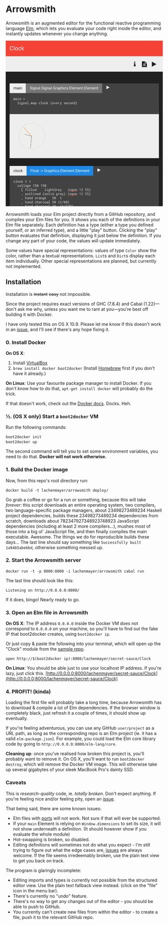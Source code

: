 # Arrowsmith

Arrowsmith is an augmented editor for the functional reactive programming language [Elm](http://www.elm-lang.org/), which lets you evaluate your code right inside the editor, and instantly updates whenever you change anything.

![Screenshot](https://raw.githubusercontent.com/lachenmayer/arrowsmith/master/screenshot.png)

Arrowsmith loads your Elm project directly from a GitHub repository, and compiles your Elm files for you. It shows you each of the definitions in your Elm file separately. Each definition has a type (either a type you defined yourself, or an inferred type), and a little "play" button. Clicking the "play" button evaluates that definition, displaying it just below the definition. If you change any part of your code, the values will update immediately.

Some values have special representations: values of type `Color` show the color, rather than a textual representations. `List`s and `Dict`s display each item individually. Other special representations are planned, but currently not implemented.

## Installation

Installation is ~~instant~~ ~~easy~~ not impossible.

Since the project requires exact versions of GHC (7.8.4) and Cabal (1.22)—don't ask me why, unless you want me to rant at you—you're best off building it with Docker.

I have only tested this on OS X 10.9. Please let me know if this doesn't work in an [issue](https://github.com/lachenmayer/arrowsmith/issues), and I'll see if there's any hope fixing it.

### 0. Install Docker

**On OS X**:

1. Install [VirtualBox](https://www.virtualbox.org/wiki/Downloads)
2. `brew install docker boot2docker`
(Install [Homebrew](http://brew.sh/) first if you don't have it already.)

**On Linux**: Use your favourite package manager to install Docker. If you don't know how to do that, `apt-get install docker` will probably do the trick.

If that doesn't work, check out the [Docker docs](https://docs.docker.com/installation/). Docks. Heh.

### ½. (OS X only) Start a `boot2docker` VM

Run the following commands:

    boot2docker init
    boot2docker up

The second command will tell you to set some environment variables, you need to do that. **Docker will not work otherwise.**

### 1. Build the Docker image

Now, from this repo's root directory run:

    docker build -t lachenmayer/arrowsmith deploy/

Go grab a coffee or go for a run or something, because this will take *forever*: this script downloads an entire operating system, two compilers, two language-specific package managers, about 23498273489234 Haskell project dependencies, builds these 23498273489234 dependencies from scratch, downloads about 782347927348923748923 JavaScript dependencies (including at least 2 more compilers...), mushes most of those into a big ol' JavaScript file, and then finally compiles the main executable. Awesome. The things we do for reproducible builds these days...
The last line should say something like `Successfully built 1a94b5abebbd`, otherwise something messed up.

### 2. Start the Arrowsmith server

    docker run -t -p 8000:8000 -i lachenmayer/arrowsmith cabal run

The last line should look like this:

    Listening on http://0.0.0.0:8000/

If it does, bingo! Nearly ready to go.

### 3. Open an Elm file in Arrowsmith

**On OS X**: The IP address `0.0.0.0` inside the Docker VM does not correspond to `0.0.0.0` on your machine, so you'll have to find out the fake IP that boot2docker creates, using `boot2docker ip`.

Or just copy & paste the following into your terminal, which will open up the "Clock" module from the [sample repo](https://github.com/lachenmayer/secret-sauce).

    open http://$(boot2docker ip):8000/lachenmayer/secret-sauce/Clock

**On Linux**: You should be able just to use your localhost IP address. If you're lazy, just click this. [http://0.0.0.0:8000/lachenmayer/secret-sauce/Clock](http://0.0.0.0:8000/lachenmayer/secret-sauce/Clock)

### 4. PROFIT! (kinda)

Loading the first file will probably take a long time, because Arrowsmith has to download & compile a lot of Elm dependencies. If the browser window is completely black, just refresh it a couple of times, it should show up eventually.

If you're feeling adventurous, you can use any GitHub `user/project` as a URL path, as long as the corresponding repo is an Elm project (ie. it has a valid `elm-package.json`). For example, you could load the Elm core library code by going to `http://0.0.0.0:8000/elm-lang/core`.

**Cleaning up**: once you've realised how broken this project is, you'll probably want to remove it. On OS X, you'll want to run `boot2docker destroy`, which will remove the Docker VM image. This will otherwise take up several gigabytes of your sleek MacBook Pro's dainty SSD.

### Caveats

This is *research-quality* code, ie. *totally broken*.
Don't expect anything. If you're feeling nice and/or feeling pity, open an [issue](https://github.com/lachenmayer/arrowsmith/issues).

That being said, there are some known issues:

- Elm files with [ports](http://elm-lang.org/learn/Ports.elm) will not work. Not sure if that will ever be supported.
- If your `main` Element is relying on `Window.dimensions` to set its size, it will not show underneath a definition. (It should however show if you evaluate the whole module)
- Hot-swapping is broken, so disabled.
- Editing definitions will sometimes not do what you expect - I'm still trying to figure out what the edge cases are, [issues](https://github.com/lachenmayer/arrowsmith/issues) are always welcome. If the file seems irredeemably broken, use the plain text view to get you back on track.

The program is glaringly incomplete:

- Editing imports and types is currently not possible from the structured editor view. Use the plain text fallback view instead. (click on the "file" icon in the menu bar).
- There's currently no "undo" feature.
- There's no way to get any changes out of the editor - you should be able to push to GitHub.
- You currently can't create new files from within the editor - to create a file, push it to the relevant GitHub repo.
